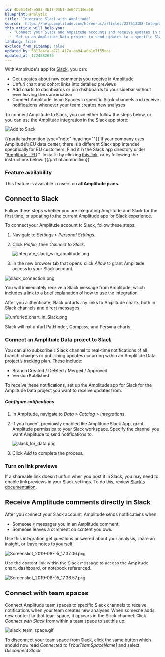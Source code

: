 ```yaml
---
id: 4be51454-e583-4b1f-93b1-de647114ea68
blueprint: analytic
title: 'Integrate Slack with Amplitude'
source: 'https://help.amplitude.com/hc/en-us/articles/227613388-Integrate-Slack-with-Amplitude'
this_article_will_help_you:
  - 'Connect your Slack and Amplitude accounts and receive updates in Slack'
  - 'Set up an Amplitude Data project to send updates to a specific Slack channel'
landing: false
exclude_from_sitemap: false
updated_by: 5817a4fa-a771-417a-aa94-a0b1e7f55eae
updated_at: 1724882676
---
```

With Amplitude's app for [Slack](https://www.slack.com/), you can:

* Get updates about new comments you receive in Amplitude
* Unfurl chart and cohort links into detailed previews
* Add charts to dashboards or pin dashboards to your sidebar without ever leaving the conversation
* Connect Amplitude Team Spaces to specific Slack channels and receive notifications whenever your team creates new analyses

To connect Amplitude to Slack, you can either follow the steps below, or you can use the Amplitude integration in the Slack app store: 

![Add to Slack](statamic://asset::help_center_conversions::analytics/add-to-slack.png.png)

{{partial:admonition type="note" heading=""}}
If your company uses Amplitude's EU data center, there is a different Slack app intended specifically for EU customers. Find it in the Slack app directory under “[Amplitude - EU](https://amplitude.slack.com/apps/A042J2XCRS9-amplitude-eu).”  Install it by clicking [this link](https://links.amplitude.com/ZFSte8rMWtuwkP5jE/l/0POygAjvJypciVq4d?messageId=6nK7UeyixFZbdLPAQ&rn=&re=gIt92YuUGZ1RXasBXbhB0cul2akVnauYmZlpmI&sc=false), or by following the instructions below.
{{/partial:admonition}}

### Feature availability

This feature is available to users on **all Amplitude plans**.

## Connect to Slack

Follow these steps whether you are integrating Amplitude and Slack for the first time, or updating to the current Amplitude app for Slack experience.

To connect your Amplitude account to Slack, follow these steps:

1. Navigate to *Settings > Personal Settings*.
2. Click *Profile,* then *Connect to Slack*.

	![integrate_slack_with_amplitude.png](/docs/output/img/analytics/integrate_slack_with_amplitude.png)

3. In the new browser tab that opens, click *Allow* to grant Amplitude access to your Slack account.

![slack_connection.png](/docs/output/img/analytics/slack_connection.png)

You will immediately receive a Slack message from Amplitude, which includes a link to a brief explanation of how to use the integration.

After you authenticate, Slack unfurls any links to Amplitude charts, both in Slack channels and direct messages.

![unfurled_chart_in_Slack.png](/docs/output/img/analytics/unfurled_chart_in_Slack.png)

Slack will not unfurl Pathfinder, Compass, and Persona charts.

### Connect an Amplitude Data project to Slack

You can also subscribe a Slack channel to real-time notifications of all branch changes or publishing updates occurring within an Amplitude Data project’s tracking plan. These include:

* Branch Created / Deleted / Merged / Approved
* Version Published

To receive these notifications, set up the Amplitude app for Slack for the Amplitude Data project you want to receive updates from.

##### Configure notifications

1. In Amplitude, navigate to *Data > Catalog > Integrations*.
2. If you haven’t previously enabled the Amplitude Slack App, grant Amplitude permission to your Slack workspace. Specify the channel you want Amplitude to send notifications to.
  
	![slack_for_data.png](/docs/output/img/analytics/slack_for_data.png)

3. Click *Add* to complete the process.

### Turn on link previews

If a shareable link doesn't unfurl when you post it in Slack, you may need to enable link previews in your Slack settings. To do this, review [Slack's documentation](https://get.slack.help/hc/en-us/articles/204399343-Sharing-links-in-Slack).

## Receive Amplitude comments directly in Slack

After you connect your Slack account, Amplitude sends notifications when:

- Someone `@` messages you in an Amplitude comment.
- Someone leaves a comment on content you own.

Use this integration get questions answered about your analysis, share an insight, or leave notes to yourself.

![Screenshot_2019-08-05_17.37.06.png](/docs/output/img/analytics/Screenshot_2019-08-05_17.37.06.png)

Use the content link within the Slack message to access the Amplitude chart, dashboard, or notebook referenced.

![Screenshot_2019-08-05_17.36.57.png](/docs/output/img/analytics/Screenshot_2019-08-05_17.36.57.png)

## Connect with team spaces

Connect Amplitude team spaces to specific Slack channels to receive notifications when your team creates new analyses. When someone adds new content to that team space, it appears in the Slack channel. Click *Connect with Slack* from within a team space to set this up:

![slack_team_space.gif](/docs/output/img/analytics/slack_team_space.gif)

To disconnect your team space from Slack, click the same button which should now read *Connected to [YourTeamSpaceName]* and select *Disconnect Slack.*